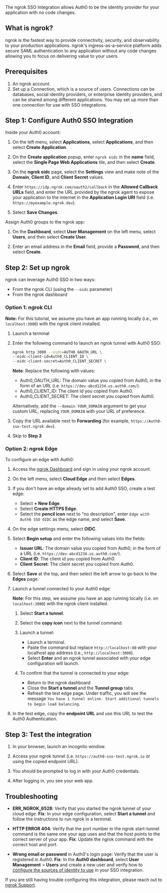 The ngrok SSO Integration allows Auth0 to be the identity provider for your application with no code changes.

## What is ngrok?

ngrok is the fastest way to provide connectivity, security, and observability to your production applications. ngrok's ingress-as-a-service platform adds secure SAML authentication to any application without any code changes allowing you to focus on delivering value to your users.

## Prerequisites

1. An ngrok account.
1. Set up a Connection, which is a source of users. Connections can be databases, social identity providers, or enterprise identity providers, and can be shared among different applications. You may set up more than one connection for use with SSO integrations.


## Step 1: Configure Auth0 SSO Integration

Inside your Auth0 account:

1. On the left menu, select **Applications**, select **Applications**, and then select **Create Application**.

1. On the **Create application** popup, enter `ngrok oidc` in the **name** field, select the **Single Page Web Applications** tile, and then select **Create**.

1. On the **ngrok oidc** page, select the **Settings** view and make note of the **Domain**, **Client ID**, and **Client Secret** values.

1. Enter `https://idp.ngrok.com/oauth2/callback` in the **Allowed Callback URLs** field, and enter the URL provided by the ngrok agent to expose your application to the internet in the **Application Login URI** field (i.e. `https://myexample.ngrok.dev`).

1. Select **Save Changes**.

Assign Auth0 groups to the ngrok app:

1. On the **Dashboard**, select **User Management** on the left menu, select **Users**, and then select **Create User**.

1. Enter an email address in the **Email** field, provide a **Password**, and then select **Create**.


## Step 2: Set up ngrok

ngrok can leverage Auth0 SSO in two ways:

- From the ngrok CLI (using the `--oidc` parameter)
- From the ngrok dashboard

### **Option 1**: ngrok CLI

**Note:** For this tutorial, we assume you have an app running locally (i.e., on `localhost:3000`) with the ngrok client installed.

1. Launch a terminal

1. Enter the following command to launch an ngrok tunnel with Auth0 SSO:
    ```bash
    ngrok http 3000 --oidc=AUTH0_OAUTH_URL \
    --oidc-client-id=Auth0_CLIENT_ID \
    --oidc-client-secret=Auth0_CLIENT_SECRET \
    ```
    **Note**: Replace the following with values:
    - Auth0_OAUTH_URL: The domain value you copied from Auth0, in the form of an URL (i.e. `https://dev-abcd1234.us.auth0.com/`).
    - Auth0_CLIENT_ID: The client id you copied from Auth0.
    - Auth0_CLIENT_SECRET: The client secret you copied from Auth0.
    
    Alternatively, add the `--domain YOUR_DOMAIN` argument to get your custom URL, replacing `YOUR_DOMAIN` with your URL of preference.

1. Copy the URL available next to **Forwarding** (for example, `https://Auth0-sso-test.ngrok.dev`).

1. Skip to **Step 3**

### **Option 2**: ngrok Edge

To configure an edge with Auth0:

1. Access the [ngrok Dashboard](https://dashboard.ngrok.com/) and sign in using your ngrok account.

1. On the left menu, select **Cloud Edge** and then select **Edges**.

1. If you don't have an edge already set to add Auth0 SSO, create a test edge:
    * Select **+ New Edge**.
    * Select **Create HTTPS Edge**.
    * Select the **pencil icon** next to "no description", enter `Edge with Auth0 SSO OIDC` as the edge name, and select **Save**.

1. On the edge settings menu, select **OIDC**.

1. Select **Begin setup** and enter the following values into the fields:
    * **Issuer URL**: The domain value you copied from Auth0, in the form of a URL (i.e. `https://dev-abcd1234.us.auth0.com/`).
    * **Client ID**:  The client id you copied from Auth0.
    * **Client Secret**: The client secret you copied from Auth0.

1. Select **Save** at the top, and then select the left arrow to go back to the **Edges** page.

1. Launch a tunnel connected to your Auth0 edge:

    **Note**: For this step, we assume you have an app running locally (i.e. on `localhost:3000`) with the ngrok client installed.

    1. Select **Start a tunnel**.

    1. Select the **copy icon** next to the tunnel command.

    1. Launch a tunnel:
        * Launch a terminal.
        * Paste the command but replace `http://localhost:80` with your localhost app address (i.e., `http://localhost:3000`).
        * Select **Enter** and an ngrok tunnel associated with your edge configuration will launch.

    1. To confirm that the tunnel is connected to your edge:
        * Return to the ngrok dashboard
        * Close the **Start a tunnel** and the **Tunnel group** tabs
        * Refresh the test edge page. Under traffic, you will see the message `You have 1 tunnel online. Start additional tunnels to begin load balancing`.

1. In the test edge, copy the **endpoint URL** and use this URL to test the Auth0 Authentication.


## Step 3: Test the integration

1. In your browser, launch an incognito window.

1. Access your ngrok tunnel (i.e. `https://auth0-sso-test.ngrok.io` or using the copied endpoint URL).

1. You should be prompted to log in with your Auth0 credentials.

1. After logging in, you see your web app.


## Troubleshooting

* **ERR_NGROK_6528**: Verify that you started the ngrok tunnel of your cloud edge.
   **Fix**: In your edge configuration, select **Start a tunnel** and follow the instructions to run ngrok in a terminal.

* **HTTP ERROR 404**: Verify that the port number in the ngrok start-tunnel command is the same one your app uses and that the host points to the correct server of your app.
   **Fix**: Update the ngrok command with the correct host and port.

* **Wrong email or password** in Auth0's login page: Verify that the user is registered in Auth0.
   **Fix**: In the **Auth0 dashboard**, select **User Management** > **Users** and create a new user and verify how to [configure the sources of identity to use](https://auth0.com/docs/get-started/applications/update-application-connections) in your SSO integration.
   
If you are still having trouble configuring this integration, please reach out to [ngrok Support](mailto:support@ngrok.com).
